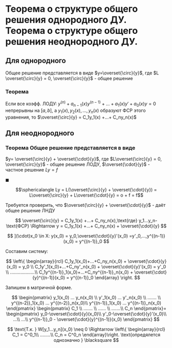 # Теорема о структуре общего решения однородного ДУ. Теорема о структуре общего решения неоднородного ДУ.

## Для однородного

Общее решение представляется в виде 
$y=\overset{\circ}{y}$, где $L \overset{\circ}{y} = 0, \overset{\circ}{y}$ - общее
решение

### Теорема
Если все коэфф. ЛОДУ: $y^{(n)} + a_{n-1}(x)y^{(n-1)} +...+a_1(x)y' + a_0(x)y = 0$
непрерывны на $[a,b]$, а $y_1(x),y_2(x),...,y_n(x)$ образуют ФСР этого уравнения,
то $\overset{\circ}{y} = C_1y_1(x) +...+ C_ny_n(x)$

## Для неоднородного

### Теорема Общее решение представляется в виде 

$y= \overset{\circ}{y} + \overset{\cdot}{y}$, где $L\overset{\circ}{y} = 0, \overset{\circ}{y}$ - общее решение ЛОДУ,  $\overset{\cdot}{y}$ - частное
решение $Ly = f$

$\blacksquare$

$$\sphericalangle Ly = L(\overset{\circ}{y} + \overset{\cdot}{y}) = L\overset{\circ}{y} + L\overset{\cdot}{y} = o + f = f$$

Требуется проверить, что  $\overset{\circ}{y} + \overset{\cdot}{y}$ - даёт общее решение ЛНДУ

$$
\overset{\circ}{y} = C_1y_1(x) +...+ C_ny_n(x),\text{где} y_1...y_n-\text{ФСР} 
\Rightarrow  y = C_1y_1(x) +...+ C_ny_n(x) + \overset{\cdot}{y}
$$

$$
](\cdot)x_0 \in X: y(x_0) = y_0,\overset{\cdot}{y}'(x_0) =y'_0,...,y^{(n-1)}(x_0) = y^{(n-1)}_0
$$

Составим систему: 

$$
\left\{
\begin{array}{rcl} 
    C_1y_1(x_0)+...+C_ny_n(x_0)  + \overset{\cdot}{y}(x_0) = y_0  \\
    C_1y'_1(x_0)+...+C_ny'_n(x_0)  + \overset{\cdot}{y}'(x_0) = y'_0 \\
    ...................\\
    C_1y^{(n-1)}_1(x_0)+...+C_ny^{(n-1)}_n(x_0)  + \overset{\cdot}{y}^{(n-1)}(x_0) = y^{(n-1)}_0
\end{array}
\right.
$$

Запишем в матричной форме.

$$
\begin{pmatrix}
    y_1(x_0) ... y_n(x_0) \\
    y'_1(x_0) ... y'_n(x_0) \\
    ....... \\
    y^{(n-2)}_1(x_0) ... y^{(n-2)}_n(x_0)\\
    y^{(n-1)}_1(x_0) ... y^{(n-1)}_n(x_0)
\end{pmatrix}
\begin{pmatrix} 
    C_1 \\
    ....... \\
    ...... \\
    .......\\
    C_n
\end{pmatrix}=
\begin{pmatrix} 
    y_0-\overset{\cdot}{y}(x_0)\\
    y'_0-\overset{\cdot}{y}'(x_0)\\
    ...\\
    ...\\
    y^{(n-1)}_0 - \overset{\cdot}{y}^{(n-1)}(x_0)
\end{pmatrix}
$$

$$
\text{Т.к. } W[y_1...y_n](x_0) \neq 0
\Rightarrow \left\{
\begin{array}{rcl} 
    C_1 = C^0_1\\
    ........\\
    C_n = C^0_n
\end{array}\right.
\text{опредялется однозначно  }
\blacksquare
$$  

